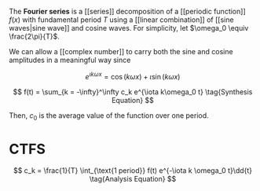 The **Fourier series** is a [[series]] decomposition of a [[periodic function]] $f(x)$ with fundamental period $T$ using a [[linear combination]] of [[sine waves|sine wave]] and cosine waves. For simplicity, let $\omega_0 \equiv \frac{2\pi}{T}$.

We can allow a [[complex number]] to carry both the sine and cosine amplitudes in a meaningful way since

$$
e^{\iota k \omega x} = \cos(k \omega x) + \iota \sin(k \omega x)
$$

$$
f(t) = \sum_{k = -\infty}^\infty c_k e^{\iota k\omega_0 t} \tag{Synthesis Equation}
$$

Then, $c_0$ is the average value of the function over one period.

# CTFS


$$
c_k = \frac{1}{T} \int_{\text{1 period}} f(t) e^{-\iota k \omega_0 t}\dd{t} \tag{Analysis Equation}
$$
